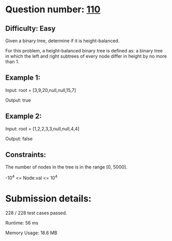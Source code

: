 # Question number: [110](https://leetcode.com/problems/balanced-binary-tree/)

## Difficulty: Easy
Given a binary tree, determine if it is height-balanced.

For this problem, a height-balanced binary tree is defined as: 
a binary tree in which the left and right subtrees of every node differ in height by no more than 1.

## Example 1:
Input: root = [3,9,20,null,null,15,7]

Output: true

## Example 2:
Input: root = [1,2,2,3,3,null,null,4,4]

Output: false

## Constraints:
The number of nodes in the tree is in the range [0, 5000].

-10<sup>4</sup> <= Node.val <= 10<sup>4</sup>

# Submission details:

228 / 228 test cases passed.

Runtime: 56 ms

Memory Usage: 18.6 MB


